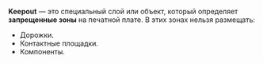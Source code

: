 **Keepout** — это специальный слой или объект, который определяет **запрещенные зоны** на печатной плате. В этих зонах нельзя размещать:

- Дорожки.
- Контактные площадки.
- Компоненты.